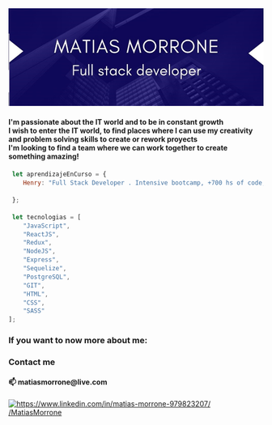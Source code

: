 
<img src="https://github.com/MatiasMorrone/MatiasMorrone/blob/main/Bijou%20Tech%20Solutions.jpg" alt="logo">

<h4>I'm passionate about the IT world and to be in constant growth </br>
I wish to enter the IT world, to find places where I can use my creativity and problem solving skills to create or rework proyects </br>
I'm looking to find a team where we can work together to create something amazing!
</h4>


```js 
 let aprendizajeEnCurso = {
    Henry: "Full Stack Developer . Intensive bootcamp, +700 hs of code, based in real proyects and practics",
   
 };
 
 let tecnologias = [ 
    "JavaScript",
    "ReactJS",
    "Redux",
    "NodeJS",
    "Express",
    "Sequelize",
    "PostgreSQL",
    "GIT",
    "HTML", 
    "CSS", 
    "SASS" 
];
```

<h3>If you want to now more about me:</h3>
<h3 align="left">Contact me</h3>
<h4>📫 matiasmorrone@live.com</h4>
<p align="left">
<a href="https://www.linkedin.com/in/matias-morrone-979823207/" target="blank"><img align="center" src="https://raw.githubusercontent.com/rahuldkjain/github-profile-readme-generator/master/src/images/icons/Social/linked-in-alt.svg" alt="https://www.linkedin.com/in/matias-morrone-979823207/" height="30" width="40" /> /MatiasMorrone</a>
</p>

